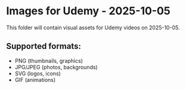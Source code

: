 # Images for Udemy - 2025-10-05

This folder will contain visual assets for Udemy videos on 2025-10-05.

## Supported formats:
- PNG (thumbnails, graphics)
- JPG/JPEG (photos, backgrounds)
- SVG (logos, icons)
- GIF (animations)
